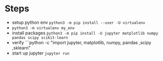 # Steps
 * setup python env ```python3 -m pip install --user -U virtualenv```
 * ```python3 -m virtualenv my_env```
 * install packages ```python3 -m pip install -U jupyter matplotlib numpy pandas scipy scikit-learn```
 * verify ```python -c "import  jupyter, matplotlib, numpy, pandas ,scipy ,sklearn"
 * start up jupyter ```jupyter run```
